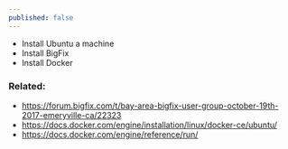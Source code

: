 ```yaml
---
published: false
---
```


- Install Ubuntu a machine
- Install BigFix
- Install Docker


### Related:

- https://forum.bigfix.com/t/bay-area-bigfix-user-group-october-19th-2017-emeryville-ca/22323
- https://docs.docker.com/engine/installation/linux/docker-ce/ubuntu/
- https://docs.docker.com/engine/reference/run/
